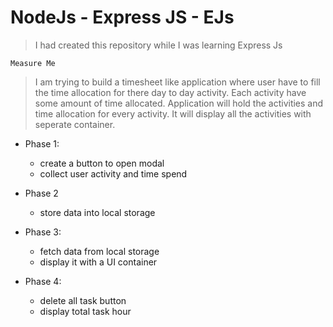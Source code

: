 # NodeJs - Express JS - EJs

> I had created this repository while I was learning Express Js


```
Measure Me
``` 
> I am trying to build a timesheet like application where user have to fill the time allocation for there day to day activity. Each activity have some amount of time allocated. Application will hold the activities and time allocation for every activity. It will display all the activities with seperate container.

+ Phase 1:
   + create a button to open modal
   + collect user activity and time spend

+ Phase 2
   + store data into local storage

+ Phase 3:
    + fetch data from local storage
    + display it with a UI container

+ Phase 4: 
    + delete all task button
    + display total task hour